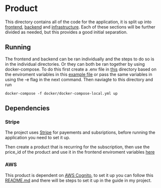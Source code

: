 # Product

This directory contains all of the code for the application, it is split up into [frontend](/product/frontend/), [backend](/product/backend/) and [infrastructure](/product/infrastructure/). Each of these sections will be further divided as needed, but this provides a good initial separation.

## Running

The frontend and backend can be ran individually and the steps to do so is in the individual directories. Or they can both be ran together by using docker-compose. To do this first create a .env file in [this](./docker/) directory based on the enviroment variables in this [example file](./docker/.env.example) or pass the same variables in using the -e flag in the next command. Then naviagte to this directory and run 
```
docker-compose -f docker/docker-compose-local.yml up
```

## Dependencies

### Stripe

The project uses [Stripe](https://stripe.com/gb) for payements and subsriptions, before running the application you need to set it up. 

Then create a product that is recurring for the subscription, then use the price_id of the product and use it in the frontend enviroment variables [here](./frontend/.env.example)

### AWS

This product is dependent on [AWS Cognito](https://docs.aws.amazon.com/cognito/latest/developerguide/what-is-amazon-cognito.html), to set it up you can follow this [README.md](./infrastructure/README.md) and there will be steps to set it up in the guide in my project.